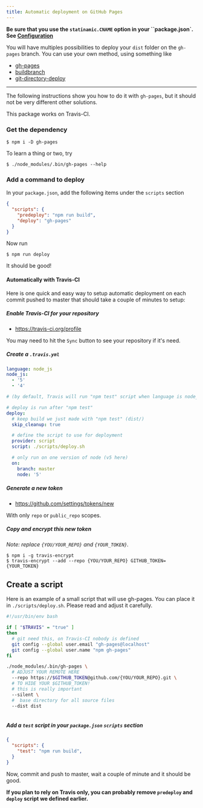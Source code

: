 ```yaml
---
title: Automatic deployment on GitHub Pages
---
```


**Be sure that you use the ``statinamic.CNAME`` option in your
``package.json`. See [Configuration](./configuration/)**

You will have multiples possibilities to deploy your `dist` folder on the
`gh-pages` branch.
You can use your own method, using something like
- [gh-pages](https://www.npmjs.com/package/gh-pages)
- [buildbranch](https://www.npmjs.com/package/buildbranch)
- [git-directory-deploy](https://github.com/X1011/git-directory-deploy)

---

The following instructions show you how to do it with `gh-pages`,
but it should not be very different other solutions.

This package works on Travis-CI.

### Get the dependency

```console
$ npm i -D gh-pages
```

To learn a thing or two, try

```console
$ ./node_modules/.bin/gh-pages --help
```

### Add a command to deploy

In your `package.json`, add the following items under the `scripts` section

```json
{
  "scripts": {
    "predeploy": "npm run build",
    "deploy": "gh-pages"
  }
}
```

Now run

```console
$ npm run deploy
```

It should be good!

#### Automatically with Travis-CI

Here is one quick and easy way to setup automatic deployment on each commit
pushed to master that should take a couple of minutes to setup:

##### Enable Travis-CI for your repository

- https://travis-ci.org/profile

You may need to hit the `Sync` button to see your repository if it's need.

##### Create a `.travis.yml`

```yml
language: node_js
node_js:
  - '5'
  - '4'

# (by default, Travis will run "npm test" script when language is node_js)

# deploy is run after "npm test"
deploy:
  # keep build we just made with "npm test" (dist/)
  skip_cleanup: true

  # define the script to use for deployment
  provider: script
  script: ./scripts/deploy.sh

  # only run on one version of node (v5 here)
  on:
    branch: master
    node: '5'
```

##### Generate a new token

- https://github.com/settings/tokens/new

With only `repo` or `public_repo` scopes.

##### Copy and encrypt this new token

*Note: replace `{YOU/YOUR_REPO}` and `{YOUR_TOKEN}`.*

```console
$ npm i -g travis-encrypt
$ travis-encrypt --add --repo {YOU/YOUR_REPO} GITHUB_TOKEN={YOUR_TOKEN}
```

## Create a script

Here is an example of a small script that will use gh-pages.
You can place it in ``./scripts/deploy.sh``.
Please read and adjust it carefully.

```sh
#!/usr/bin/env bash

if [ "$TRAVIS" = "true" ]
then
  # git need this, on Travis-CI nobody is defined
  git config --global user.email "gh-pages@localhost"
  git config --global user.name "npm gh-pages"
fi

./node_modules/.bin/gh-pages \
  # ADJUST YOUR REMOTE HERE
  --repo https://$GITHUB_TOKEN@github.com/{YOU/YOUR_REPO}.git \
  # TO HIDE YOUR $GITHUB_TOKEN!
  # this is really important
  --silent \
  #  base directory for all source files
  --dist dist
  
```

##### Add a `test` script in your `package.json` `scripts` section

```json
{
  "scripts": {
    "test": "npm run build",
  }
}
```

Now, commit and push to master, wait a couple of minute and it should be good.

**If you plan to rely on Travis only, you can probably remove `predeploy` and
`deploy` script we defined earlier.**

